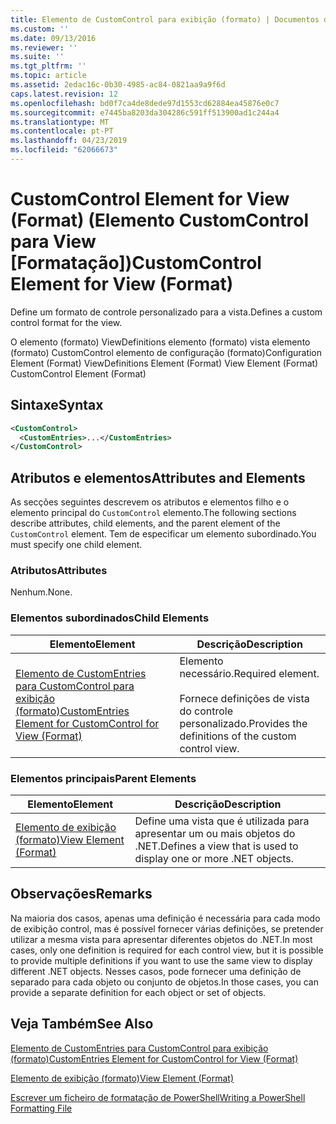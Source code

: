 ```yaml
---
title: Elemento de CustomControl para exibição (formato) | Documentos da Microsoft
ms.custom: ''
ms.date: 09/13/2016
ms.reviewer: ''
ms.suite: ''
ms.tgt_pltfrm: ''
ms.topic: article
ms.assetid: 2edac16c-0b30-4985-ac84-0821aa9a9f6d
caps.latest.revision: 12
ms.openlocfilehash: bd0f7ca4de8dede97d1553cd62884ea45876e0c7
ms.sourcegitcommit: e7445ba8203da304286c591ff513900ad1c244a4
ms.translationtype: MT
ms.contentlocale: pt-PT
ms.lasthandoff: 04/23/2019
ms.locfileid: "62066673"
---
```

# <a name="customcontrol-element-for-view-format"></a><span data-ttu-id="f2f67-102">CustomControl Element for View (Format) (Elemento CustomControl para View [Formatação])</span><span class="sxs-lookup"><span data-stu-id="f2f67-102">CustomControl Element for View (Format)</span></span>

<span data-ttu-id="f2f67-103">Define um formato de controle personalizado para a vista.</span><span class="sxs-lookup"><span data-stu-id="f2f67-103">Defines a custom control format for the view.</span></span>

<span data-ttu-id="f2f67-104">O elemento (formato) ViewDefinitions elemento (formato) vista elemento (formato) CustomControl elemento de configuração (formato)</span><span class="sxs-lookup"><span data-stu-id="f2f67-104">Configuration Element (Format) ViewDefinitions Element (Format) View Element (Format) CustomControl Element (Format)</span></span>

## <a name="syntax"></a><span data-ttu-id="f2f67-105">Sintaxe</span><span class="sxs-lookup"><span data-stu-id="f2f67-105">Syntax</span></span>

```xml
<CustomControl>
  <CustomEntries>...</CustomEntries>
</CustomControl>
```

## <a name="attributes-and-elements"></a><span data-ttu-id="f2f67-106">Atributos e elementos</span><span class="sxs-lookup"><span data-stu-id="f2f67-106">Attributes and Elements</span></span>

<span data-ttu-id="f2f67-107">As secções seguintes descrevem os atributos e elementos filho e o elemento principal do `CustomControl` elemento.</span><span class="sxs-lookup"><span data-stu-id="f2f67-107">The following sections describe attributes, child elements, and the parent element of the `CustomControl` element.</span></span> <span data-ttu-id="f2f67-108">Tem de especificar um elemento subordinado.</span><span class="sxs-lookup"><span data-stu-id="f2f67-108">You must specify one child element.</span></span>

### <a name="attributes"></a><span data-ttu-id="f2f67-109">Atributos</span><span class="sxs-lookup"><span data-stu-id="f2f67-109">Attributes</span></span>

<span data-ttu-id="f2f67-110">Nenhum.</span><span class="sxs-lookup"><span data-stu-id="f2f67-110">None.</span></span>

### <a name="child-elements"></a><span data-ttu-id="f2f67-111">Elementos subordinados</span><span class="sxs-lookup"><span data-stu-id="f2f67-111">Child Elements</span></span>

|<span data-ttu-id="f2f67-112">Elemento</span><span class="sxs-lookup"><span data-stu-id="f2f67-112">Element</span></span>|<span data-ttu-id="f2f67-113">Descrição</span><span class="sxs-lookup"><span data-stu-id="f2f67-113">Description</span></span>|
|-------------|-----------------|
|[<span data-ttu-id="f2f67-114">Elemento de CustomEntries para CustomControl para exibição (formato)</span><span class="sxs-lookup"><span data-stu-id="f2f67-114">CustomEntries Element for CustomControl for View (Format)</span></span>](./customentries-element-for-customcontrol-for-view-format.md)|<span data-ttu-id="f2f67-115">Elemento necessário.</span><span class="sxs-lookup"><span data-stu-id="f2f67-115">Required element.</span></span><br /><br /> <span data-ttu-id="f2f67-116">Fornece definições de vista do controle personalizado.</span><span class="sxs-lookup"><span data-stu-id="f2f67-116">Provides the definitions of the custom control view.</span></span>|

### <a name="parent-elements"></a><span data-ttu-id="f2f67-117">Elementos principais</span><span class="sxs-lookup"><span data-stu-id="f2f67-117">Parent Elements</span></span>

|<span data-ttu-id="f2f67-118">Elemento</span><span class="sxs-lookup"><span data-stu-id="f2f67-118">Element</span></span>|<span data-ttu-id="f2f67-119">Descrição</span><span class="sxs-lookup"><span data-stu-id="f2f67-119">Description</span></span>|
|-------------|-----------------|
|[<span data-ttu-id="f2f67-120">Elemento de exibição (formato)</span><span class="sxs-lookup"><span data-stu-id="f2f67-120">View Element (Format)</span></span>](./view-element-format.md)|<span data-ttu-id="f2f67-121">Define uma vista que é utilizada para apresentar um ou mais objetos do .NET.</span><span class="sxs-lookup"><span data-stu-id="f2f67-121">Defines a view that is used to display one or more .NET objects.</span></span>|

## <a name="remarks"></a><span data-ttu-id="f2f67-122">Observações</span><span class="sxs-lookup"><span data-stu-id="f2f67-122">Remarks</span></span>

<span data-ttu-id="f2f67-123">Na maioria dos casos, apenas uma definição é necessária para cada modo de exibição control, mas é possível fornecer várias definições, se pretender utilizar a mesma vista para apresentar diferentes objetos do .NET.</span><span class="sxs-lookup"><span data-stu-id="f2f67-123">In most cases, only one definition is required for each control view, but it is possible to provide multiple definitions if you want to use the same view to display different .NET objects.</span></span> <span data-ttu-id="f2f67-124">Nesses casos, pode fornecer uma definição de separado para cada objeto ou conjunto de objetos.</span><span class="sxs-lookup"><span data-stu-id="f2f67-124">In those cases, you can provide a separate definition for each object or set of objects.</span></span>

## <a name="see-also"></a><span data-ttu-id="f2f67-125">Veja Também</span><span class="sxs-lookup"><span data-stu-id="f2f67-125">See Also</span></span>

[<span data-ttu-id="f2f67-126">Elemento de CustomEntries para CustomControl para exibição (formato)</span><span class="sxs-lookup"><span data-stu-id="f2f67-126">CustomEntries Element for CustomControl for View (Format)</span></span>](./customentries-element-for-customcontrol-for-view-format.md)

[<span data-ttu-id="f2f67-127">Elemento de exibição (formato)</span><span class="sxs-lookup"><span data-stu-id="f2f67-127">View Element (Format)</span></span>](./view-element-format.md)

[<span data-ttu-id="f2f67-128">Escrever um ficheiro de formatação de PowerShell</span><span class="sxs-lookup"><span data-stu-id="f2f67-128">Writing a PowerShell Formatting File</span></span>](./writing-a-powershell-formatting-file.md)
